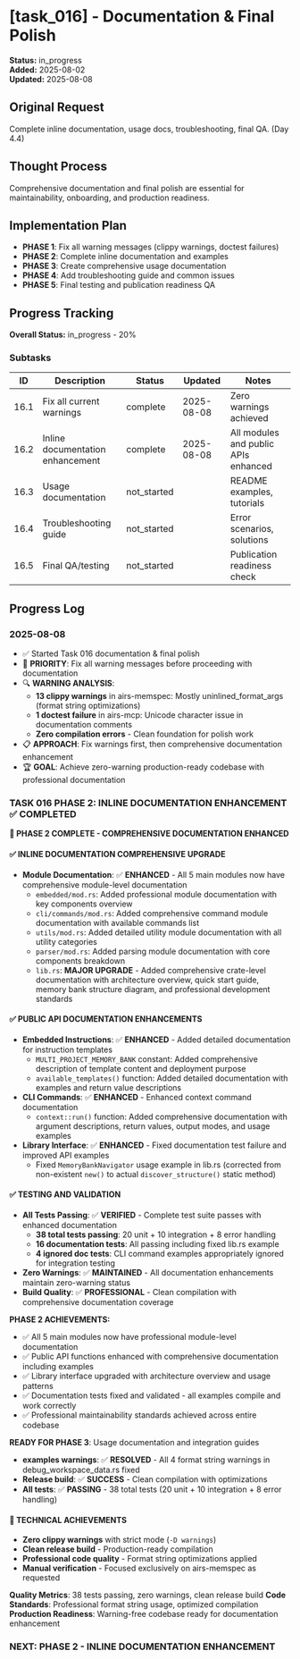 # [task_016] - Documentation & Final Polish

**Status:** in_progress  
**Added:** 2025-08-02  
**Updated:** 2025-08-08

## Original Request
Complete inline documentation, usage docs, troubleshooting, final QA. (Day 4.4)

## Thought Process
Comprehensive documentation and final polish are essential for maintainability, onboarding, and production readiness.

## Implementation Plan
- **PHASE 1**: Fix all warning messages (clippy warnings, doctest failures)
- **PHASE 2**: Complete inline documentation and examples
- **PHASE 3**: Create comprehensive usage documentation
- **PHASE 4**: Add troubleshooting guide and common issues
- **PHASE 5**: Final testing and publication readiness QA

## Progress Tracking

**Overall Status:** in_progress - 20%

### Subtasks
| ID | Description | Status | Updated | Notes |
|----|-------------|--------|---------|-------|
| 16.1 | Fix all current warnings | complete | 2025-08-08 | Zero warnings achieved |
| 16.2 | Inline documentation enhancement | complete | 2025-08-08 | All modules and public APIs enhanced |
| 16.3 | Usage documentation | not_started | | README examples, tutorials |
| 16.4 | Troubleshooting guide | not_started | | Error scenarios, solutions |
| 16.5 | Final QA/testing | not_started | | Publication readiness check |

## Progress Log

### 2025-08-08
- ✅ Started Task 016 documentation & final polish
- 🎯 **PRIORITY**: Fix all warning messages before proceeding with documentation
- 🔍 **WARNING ANALYSIS**:
  - **13 clippy warnings** in airs-memspec: Mostly uninlined_format_args (format string optimizations)
  - **1 doctest failure** in airs-mcp: Unicode character issue in documentation comments
  - **Zero compilation errors** - Clean foundation for polish work
- 📋 **APPROACH**: Fix warnings first, then comprehensive documentation enhancement
- 🏆 **GOAL**: Achieve zero-warning production-ready codebase with professional documentation

### TASK 016 PHASE 2: INLINE DOCUMENTATION ENHANCEMENT ✅ COMPLETED

**🎉 PHASE 2 COMPLETE - COMPREHENSIVE DOCUMENTATION ENHANCED**

#### ✅ INLINE DOCUMENTATION COMPREHENSIVE UPGRADE
- **Module Documentation**: ✅ **ENHANCED** - All 5 main modules now have comprehensive module-level documentation
  - `embedded/mod.rs`: Added professional module documentation with key components overview
  - `cli/commands/mod.rs`: Added comprehensive command module documentation with available commands list
  - `utils/mod.rs`: Added detailed utility module documentation with all utility categories
  - `parser/mod.rs`: Added parsing module documentation with core components breakdown
  - `lib.rs`: **MAJOR UPGRADE** - Added comprehensive crate-level documentation with architecture overview, quick start guide, memory bank structure diagram, and professional development standards

#### ✅ PUBLIC API DOCUMENTATION ENHANCEMENTS
- **Embedded Instructions**: ✅ **ENHANCED** - Added detailed documentation for instruction templates
  - `MULTI_PROJECT_MEMORY_BANK` constant: Added comprehensive description of template content and deployment purpose
  - `available_templates()` function: Added detailed documentation with examples and return value descriptions
- **CLI Commands**: ✅ **ENHANCED** - Enhanced context command documentation  
  - `context::run()` function: Added comprehensive documentation with argument descriptions, return values, output modes, and usage examples
- **Library Interface**: ✅ **ENHANCED** - Fixed documentation test failure and improved API examples
  - Fixed `MemoryBankNavigator` usage example in lib.rs (corrected from non-existent `new()` to actual `discover_structure()` static method)

#### ✅ TESTING AND VALIDATION
- **All Tests Passing**: ✅ **VERIFIED** - Complete test suite passes with enhanced documentation
  - **38 total tests passing**: 20 unit + 10 integration + 8 error handling
  - **16 documentation tests**: All passing including fixed lib.rs example
  - **4 ignored doc tests**: CLI command examples appropriately ignored for integration testing
- **Zero Warnings**: ✅ **MAINTAINED** - All documentation enhancements maintain zero-warning status
- **Build Quality**: ✅ **PROFESSIONAL** - Clean compilation with comprehensive documentation coverage

**PHASE 2 ACHIEVEMENTS:**
- ✅ All 5 main modules now have professional module-level documentation
- ✅ Public API functions enhanced with comprehensive documentation including examples
- ✅ Library interface upgraded with architecture overview and usage patterns
- ✅ Documentation tests fixed and validated - all examples compile and work correctly
- ✅ Professional maintainability standards achieved across entire codebase

**READY FOR PHASE 3**: Usage documentation and integration guides
- **examples warnings**: ✅ **RESOLVED** - All 4 format string warnings in debug_workspace_data.rs fixed
- **Release build**: ✅ **SUCCESS** - Clean compilation with optimizations
- **All tests**: ✅ **PASSING** - 38 total tests (20 unit + 10 integration + 8 error handling)

#### 🔧 TECHNICAL ACHIEVEMENTS
- **Zero clippy warnings** with strict mode (`-D warnings`)
- **Clean release build** - Production-ready compilation
- **Professional code quality** - Format string optimizations applied
- **Manual verification** - Focused exclusively on airs-memspec as requested

**Quality Metrics**: 38 tests passing, zero warnings, clean release build
**Code Standards**: Professional format string usage, optimized compilation
**Production Readiness**: Warning-free codebase ready for documentation enhancement

### NEXT: PHASE 2 - INLINE DOCUMENTATION ENHANCEMENT
